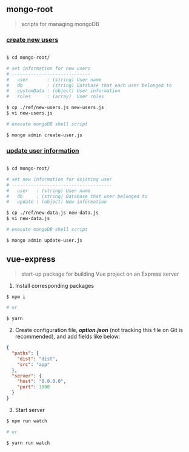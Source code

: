 ## mongo-root

> scripts for managing mongoDB

### [create new users](https://docs.mongodb.com/manual/reference/method/db.createUser/)

```bash

$ cd mongo-root/

# set information for new users
# -----------------------------
#   user       : (string) User name
#   db         : (string) Database that each user belonged to
#   customData : (object) User information
#   roles      : (array)  User roles

$ cp ./ref/new-users.js new-users.js
$ vi new-users.js

# execute mongoDB shell script

$ mongo admin create-user.js

```

### [update user information](https://docs.mongodb.com/manual/reference/method/db.updateUser/)

```bash

$ cd mongo-root/

# set new information for existing user
# -------------------------------------
#   user   : (string) User name
#   db     : (string) Database that user belonged to
#   update : (object) New information

$ cp ./ref/new-data.js new-data.js
$ vi new-data.js

# execute mongoDB shell script

$ mongo admin update-user.js

```

## vue-express

> start-up package for building Vue project on an Express server

1. Install corresponding packages

```bash
$ npm i

# or

$ yarn
```

2. Create configuration file, **_option.json_** (not tracking this file on Git is recommended), and add fields like below:

```json
{
  "paths": {
    "dist": "dist",
    "src": "app"
  },
  "server": {
    "host": "0.0.0.0",
    "port": 3000
  }
}
```

3. Start server

```bash
$ npm run watch

# or

$ yarn run watch
```
